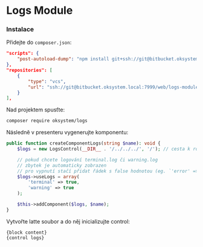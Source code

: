 # Logs Module

### Instalace

Přidejte do `composer.json`:
```json
"scripts": {
	"post-autoload-dump": "npm install git+ssh://git@bitbucket.oksystem.local:7999/web/logs-module-assets.git"
},
"repositories": [
	{
		"type": "vcs",
		"url": "ssh://git@bitbucket.oksystem.local:7999/web/logs-module.git"
	}
],
```

Nad projektem spusťte:
```bash
composer require oksystem/logs 
```

Následně v presenteru vygenerujte komponentu:

```php
public function createComponentLogs(string $name): void {
	$logs = new LogsControl(__DIR__ . '/../../../', '/'); // cesta k rootu aplikace, '/' je automatický prefix veřejné cesty k assetům

	// pokud chcete logování terminal.log či warning.log
	// zbytek je automaticky zobrazen
	// pro vypnutí stačí přidat řádek s false hodnotou (eg. `'error' => false`)
	$logs->useLogs = array(
		'terminal' => true,
		'warning' => true
	);

    $this->addComponent($logs, $name);
}
```

Vytvořte latte soubor a do něj inicializujte control:

```latte
{block content}
{control logs}
```
